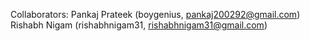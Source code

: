 Collaborators:
Pankaj Prateek (boygenius, pankaj200292@gmail.com)
Rishabh Nigam (rishabhnigam31, rishabhnigam31@gmail.com)